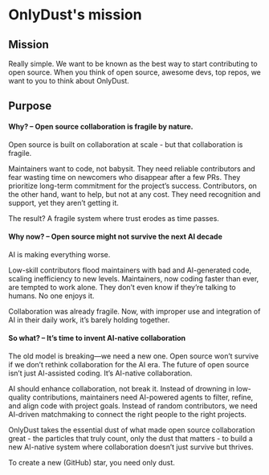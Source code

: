 # OnlyDust's mission

## Mission

Really simple. We want to be known as the best way to start contributing to open source. When you think of open source, awesome devs, top repos, we want to you to think about OnlyDust.

## Purpose

#### **Why? – Open source collaboration is fragile by nature.**

Open source is built on collaboration at scale - but that collaboration is fragile.

Maintainers want to code, not babysit. They need reliable contributors and fear wasting time on newcomers who disappear after a few PRs. They prioritize long-term commitment for the project’s success. Contributors, on the other hand, want to help, but not at any cost. They need recognition and support, yet they aren’t getting it.

The result? A fragile system where trust erodes as time passes.

#### **Why now? – Open source might not survive the next AI decade**

AI is making everything worse.

Low-skill contributors flood maintainers with bad and AI-generated code, scaling inefficiency to new levels. Maintainers, now coding faster than ever, are tempted to work alone. They don’t even know if they’re talking to humans. No one enjoys it.

Collaboration was already fragile. Now, with improper use and integration of AI in their daily work, it’s barely holding together.

#### **So what? – It’s time to invent AI-native collaboration**

The old model is breaking—we need a new one. Open source won’t survive if we don’t rethink collaboration for the AI era. The future of open source isn’t just AI-assisted coding. It’s AI-native collaboration.

AI should enhance collaboration, not break it. Instead of drowning in low-quality contributions, maintainers need AI-powered agents to filter, refine, and align code with project goals. Instead of random contributors, we need AI-driven matchmaking to connect the right people to the right projects.

OnlyDust takes the essential dust of what made open source collaboration great - the particles that truly count, only the dust that matters - to build a new AI-native system where collaboration doesn’t just survive but thrives.

To create a new (GitHub) star, you need only dust.
